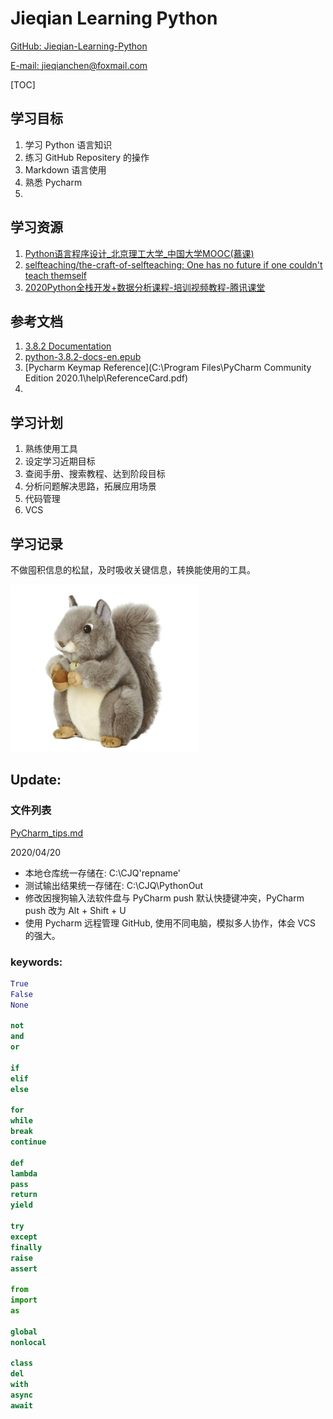 # Jieqian Learning Python
[GitHub: Jieqian-Learning-Python](https://github.com/Jieqian-Chen/Jieqian-Learning-Python)

[E-mail: jieqianchen@foxmail.com](mailto:jieqianchen@foxmail.com)

[TOC]


## 学习目标
1. 学习 Python 语言知识
2. 练习 GitHub Repositery 的操作
3. Markdown 语言使用
4. 熟悉 Pycharm 
5. 
## 学习资源
1. [Python语言程序设计_北京理工大学_中国大学MOOC(慕课)](https://www.icourse163.org/course/BIT-268001)
2. [selfteaching/the-craft-of-selfteaching: One has no future if one couldn't teach themself](https://github.com/selfteaching/the-craft-of-selfteaching)
3. [2020Python全栈开发+数据分析课程-培训视频教程-腾讯课堂](https://ke.qq.com/course/1347237?taid=6628259820506789)
## 参考文档
1. [3.8.2 Documentation](https://docs.python.org/3/)
2. [python-3.8.2-docs-en.epub](books/python-3.8.2-docs-en.epub)
3. [Pycharm Keymap Reference](C:\Program Files\PyCharm Community Edition 2020.1\help\ReferenceCard.pdf) 
4. 
## 学习计划
1. 熟练使用工具
2. 设定学习近期目标
3. 查阅手册、搜索教程、达到阶段目标
4. 分析问题解决思路，拓展应用场景
5. 代码管理
6. VCS 
## 学习记录
不做囤积信息的松鼠，及时吸收关键信息，转换能使用的工具。

![](images/Squirrel.jpg)

## Update:

### 文件列表
[PyCharm_tips.md](notes/PyCharm_tips.md)


2020/04/20
- 本地仓库统一存储在: C:\CJQ\'repname'
- 测试输出结果统一存储在: C:\CJQ\PythonOut
- 修改因搜狗输入法软件盘与 PyCharm push 默认快捷键冲突，PyCharm push 改为 Alt + Shift + U
- 使用 Pycharm 远程管理 GitHub, 使用不同电脑，模拟多人协作，体会 VCS 的强大。

### keywords:
```python
True
False
None

not
and
or

if
elif
else

for
while
break
continue

def
lambda
pass
return
yield

try
except
finally
raise
assert

from
import
as

global
nonlocal

class
del
with
async
await

```

